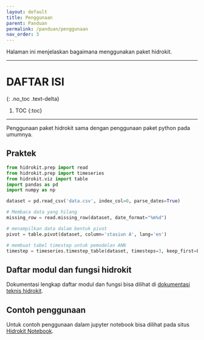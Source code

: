 ```yaml
---
layout: default
title: Penggunaan
parent: Panduan
permalink: /panduan/penggunaan
nav_order: 3
---
```


Halaman ini menjelaskan bagaimana menggunakan paket hidrokit.

---

# DAFTAR ISI
{: .no_toc .text-delta}

1. TOC
{:toc}

---

Penggunaan paket hidrokit sama dengan penggunaan paket python pada umumnya. 

## Praktek

```python
from hidrokit.prep import read
from hidrokit.prep import timeseries
from hidrokit.viz import table
import pandas as pd
import numpy as np

dataset = pd.read_csv('data.csv', index_col=0, parse_dates=True)

# Membaca data yang hilang
missing_row = read.missing_row(dataset, date_format="%m%d")

# menampilkan data dalam bentuk pivot
pivot = table.pivot(dataset, column='stasiun A', lang='en')

# membuat tabel timestep untuk pemodelan ANN
timestep = timeseries.timestep_table(dataset, timesteps=3, keep_first=False)
```

## Daftar modul dan fungsi hidrokit

Dokumentasi lengkap daftar modul dan fungsi bisa dilihat di [dokumentasi teknis hidrokit](https://hidrokit.readthedocs.io).

## Contoh penggunaan

Untuk contoh penggunaan dalam jupyter notebook bisa dilihat pada situs [Hidrokit Notebook](https://taruma.github.io/hidrokit-nb).